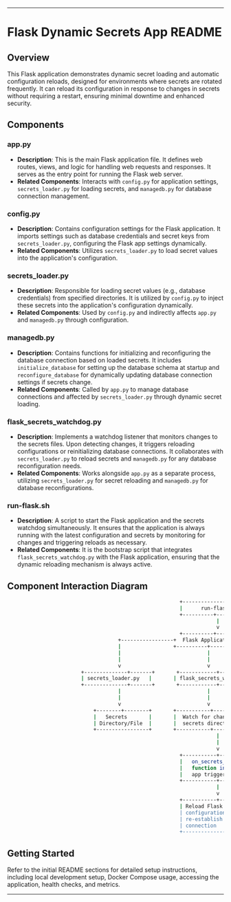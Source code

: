 ---

# Flask Dynamic Secrets App README

## Overview

This Flask application demonstrates dynamic secret loading and automatic configuration reloads, designed for environments where secrets are rotated frequently. It can reload its configuration in response to changes in secrets without requiring a restart, ensuring minimal downtime and enhanced security.

## Components

### app.py

- **Description**: This is the main Flask application file. It defines web routes, views, and logic for handling web requests and responses. It serves as the entry point for running the Flask web server.
- **Related Components**: Interacts with `config.py` for application settings, `secrets_loader.py` for loading secrets, and `managedb.py` for database connection management.

### config.py

- **Description**: Contains configuration settings for the Flask application. It imports settings such as database credentials and secret keys from `secrets_loader.py`, configuring the Flask app settings dynamically.
- **Related Components**: Utilizes `secrets_loader.py` to load secret values into the application's configuration.

### secrets_loader.py

- **Description**: Responsible for loading secret values (e.g., database credentials) from specified directories. It is utilized by `config.py` to inject these secrets into the application's configuration dynamically.
- **Related Components**: Used by `config.py` and indirectly affects `app.py` and `managedb.py` through configuration.

### managedb.py

- **Description**: Contains functions for initializing and reconfiguring the database connection based on loaded secrets. It includes `initialize_database` for setting up the database schema at startup and `reconfigure_database` for dynamically updating database connection settings if secrets change.
- **Related Components**: Called by `app.py` to manage database connections and affected by `secrets_loader.py` through dynamic secret loading.

### flask_secrets_watchdog.py

- **Description**: Implements a watchdog listener that monitors changes to the secrets files. Upon detecting changes, it triggers reloading configurations or reinitializing database connections. It collaborates with `secrets_loader.py` to reload secrets and `managedb.py` for any database reconfiguration needs.
- **Related Components**: Works alongside `app.py` as a separate process, utilizing `secrets_loader.py` for secret reloading and `managedb.py` for database reconfigurations.

### run-flask.sh

- **Description**: A script to start the Flask application and the secrets watchdog simultaneously. It ensures that the application is always running with the latest configuration and secrets by monitoring for changes and triggering reloads as necessary.
- **Related Components**: It is the bootstrap script that integrates `flask_secrets_watchdog.py` with the Flask application, ensuring that the dynamic reloading mechanism is always active.

## Component Interaction Diagram

```bash
                                                        +----------------------+
                                                        |      run-flask.sh    |
                                                        +----------+-----------+
                                                                    |
                                                                    v
                                                        +----------+-----------+
                                    +-----------------+  Flask Application   +-----------------+
                                    |                 +----------+-----------+                 |
                                    |                            |                               |
                                    |                            |                               |
                                    v                            v                               v
                        +--------------+-------+       +------------+------------+       +---------+---------+
                        | secrets_loader.py   |       | flask_secrets_watchdog.py|       |   config.py        |
                        +--------------+-------+       +------------+------------+       +---------+---------+
                                    |                            |                               |
                                    |                            |                               |
                                    v                            v                               v
                            +--------+--------+       +-----------+-----------+         +--------+--------+
                            |   Secrets       |       |  Watch for changes in |         | Load secrets and |
                            | Directory/File  |       |  secrets directory    |         | update app config|
                            +-----------------+       +-----------+-----------+         +------------------+
                                                                    |
                                                                    |
                                                                    v
                                                        +-----------+-----------+
                                                        |   on_secrets_changed() |
                                                        |   function in Flask    |
                                                        |   app triggers reload  |
                                                        +-----------+-----------+
                                                                    |
                                                                    v
                                                        +-----------+-----------+
                                                        | Reload Flask app's    |
                                                        | configuration and     |
                                                        | re-establish database |
                                                        | connection            |
                                                        +-----------------------+

```

## Getting Started

Refer to the initial README sections for detailed setup instructions, including local development setup, Docker Compose usage, accessing the application, health checks, and metrics.

---